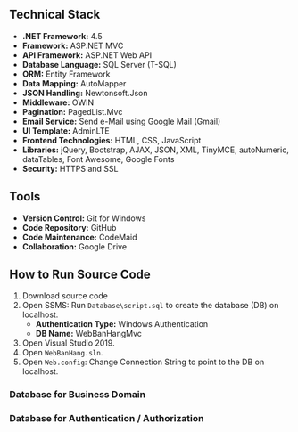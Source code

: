 ## **Technical Stack**

- **.NET Framework:** 4.5
- **Framework:** ASP.NET MVC
- **API Framework:** ASP.NET Web API
- **Database Language:** SQL Server (T-SQL)
- **ORM:** Entity Framework
- **Data Mapping:** AutoMapper
- **JSON Handling:** Newtonsoft.Json
- **Middleware:** OWIN
- **Pagination:** PagedList.Mvc
- **Email Service:** Send e-Mail using Google Mail (Gmail)
- **UI Template:** AdminLTE
- **Frontend Technologies:** HTML, CSS, JavaScript
- **Libraries:** jQuery, Bootstrap, AJAX, JSON, XML, TinyMCE, autoNumeric, dataTables, Font Awesome, Google Fonts
- **Security:** HTTPS and SSL

## **Tools**

- **Version Control:** Git for Windows
- **Code Repository:** GitHub
- **Code Maintenance:** CodeMaid
- **Collaboration:** Google Drive

## **How to Run Source Code**

1. Download source code
2. Open SSMS: Run `Database\script.sql` to create the database (DB) on localhost.
   - **Authentication Type:** Windows Authentication
   - **DB Name:** WebBanHangMvc
3. Open Visual Studio 2019.
4. Open `WebBanHang.sln`.
5. Open `Web.config`: Change Connection String to point to the DB on localhost.

### **Database for Business Domain**

<connectionStrings>
    <add name="DefaultConnection" connectionString="Data Source=.;Initial Catalog=WebBanHangMvc;Integrated Security=true" providerName="System.Data.SqlClient" />
    <add name="ecommerceEntities" connectionString="metadata=res://*/Models.Ecommerce.csdl|res://*/Models.Ecommerce.ssdl|res://*/Models.Ecommerce.msl;provider=System.Data.SqlClient;provider connection string=&quot;Data Source=.;Initial Catalog=WebBanHangMvc;Integrated Security=true;multipleactiveresultsets=True;application name=EntityFramework&quot;" providerName="System.Data.EntityClient" />
    <add name="testmodel" connectionString="metadata=res://*/Models.Model1.csdl|res://*/Models.Model1.ssdl|res://*/Models.Model1.msl;provider=System.Data.SqlClient;provider connection string=&quot;Data Source=.;Initial Catalog=WebBanHangMvc;Integrated Security=true;multipleactiveresultsets=True;application name=EntityFramework&quot;" providerName="System.Data.EntityClient" />
</connectionStrings>

### **Database for Authentication / Authorization**

<configuration>
    <connectionStrings>
        <add name="DefaultConnection" connectionString="Data Source=.;Initial Catalog=WebBanHangMvc;Integrated Security=true" />
    </connectionStrings>
</configuration>

